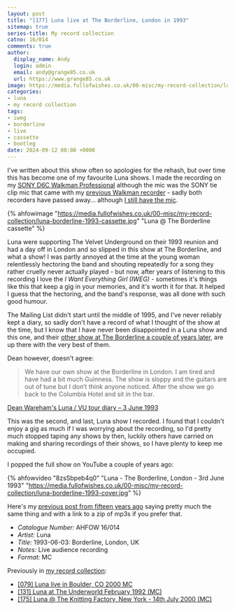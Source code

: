 ```yaml
---
layout: post
title: "[177] Luna live at The Borderline, London in 1993"
sitemap: true
series-title: My record collection
catno: 16/014
comments: true
author:
  display_name: Andy
  login: admin
  email: andy@grange85.co.uk
  url: https://www.grange85.co.uk
image: https://media.fullofwishes.co.uk/00-misc/my-record-collection/luna-borderline-1993-cassette.jpg
categories:
- luna
- my record collection
tags:
- iweg
- borderline
- live
- cassette
- bootleg
date: 2024-09-12 00:00 +0000
---
```

I've written about this show often so apologies for the rehash, but over time this has become one of my favourite Luna shows. I made the recording on my [SONY D6C Walkman Professional](https://walkman.land/sony/wm-d6c) although the mic was the SONY tie clip mic that came with my [previous Walkman recorder](https://walkman.land/sony/WM-F2) - sadly both recorders have passed away... although [I still have the mic](https://flic.kr/p/2q4LrGb).

{% ahfowimage "https://media.fullofwishes.co.uk/00-misc/my-record-collection/luna-borderline-1993-cassette.jpg" "Luna @ The Borderline cassette" %}

Luna were supporting The Velvet Underground on their 1993 reunion and had a day off in London and so slipped in this show at The Borderline, and what a show! I was partly annoyed at the time at the young woman relentlessly hectoring the band and shouting repeatedly for a song they rather cruelly never actually played - but now, after years of listening to this recording I love the _I Want Everything Girl (IWEG)_ - sometimes it's things like this that keep a gig in your memories, and it's worth it for that. It helped I guess that the hectoring, and the band's response, was all done with such good humour.

The Mailing List didn't start until the middle of 1995, and I've never reliably kept a diary, so sadly don't have a record of what I thought of the show at the time, but I know that I have never been disappointed in a Luna show and this one, and their [other show at The Borderline a couple of years later](/2021/05/10/audio-full-show-luna-borderline/), are up there with the very best of them.

Dean however, doesn't agree:

<blockquote>
We have our own show at the Borderline in London. I am tired and have had a bit much Guinness. The show is sloppy and the guitars are out of tune but I don’t think anyone noticed. After the show we go back to the Columbia Hotel and sit in the bar.
</blockquote>
<p class="caption"><a href="/2013/06/03/luna-vu-tour-diary-3rd-june-1993/">Dean Wareham's Luna / VU tour diary – 3 June 1993</a></p>

This was the second, and last, Luna show I recorded. I found that I couldn't enjoy a gig as much if I was worrying about the recording, so I'd pretty much stopped taping any shows by then, luckily others have carried on making and sharing recordings of their shows, so I have plenty to keep me occupied.

I popped the full show on YouTube a couple of years ago:

{% ahfowvideo "8zsSbpeb4q0" "Luna - The Borderline, London - 3rd June 1993" "https://media.fullofwishes.co.uk/00-misc/my-record-collection/luna-borderline-1993-cover.jpg" %}

Here's my [previous post from fifteen years ago](/2009/09/02/mp3-luna-live-in-london-in-1993/) saying pretty much the same thing and with a link to a zip of mp3s if you prefer that. 

 - *Catalogue Number:* AHFOW 16/014
 - *Artist:* Luna
 - *Title:* 1993-06-03: Borderline, London, UK
 - *Notes:* Live audience recording
 - *Format:* MC

Previously in [my record collection](/category/my-record-collection):
 - [[079] Luna live in Boulder, CO 2000 MC](/2023/10/09/my-record-collection-076-luna-live-in-boulder-co-2000-mc/)
 - [[131] Luna at The Underworld February 1992 (MC)](/2024/04/11/my-record-collection-126-luna-at-the-underworld-february-1992-mc/)
 - [[175] Luna @ The Knitting Factory, New York - 14th July 2000 (MC)](/2024/09/05/my-record-collection-168-2000-07-14-the-knitting-factory-new-york-ny-usa-mc/) 
